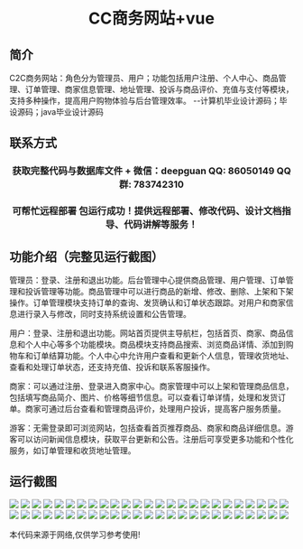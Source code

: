 <p><h1 align="center">CC商务网站+vue</h1></p>

## 简介
C2C商务网站：角色分为管理员、用户；功能包括用户注册、个人中心、商品管理、订单管理、商家信息管理、地址管理、投诉与商品评价、充值与支付等模块，支持多种操作，提高用户购物体验与后台管理效率。    --计算机毕业设计源码；毕设源码；java毕业设计源码


## 联系方式
<p><h3 align="center">获取完整代码与数据库文件 + 微信：deepguan QQ: 86050149 QQ群: 783742310</h3></p>
<p><h3 align="center">可帮忙远程部署 包运行成功！提供远程部署、修改代码、设计文档指导、代码讲解等服务！</h3></p>

## 功能介绍（完整见运行截图）
管理员：登录、注册和退出功能。后台管理中心提供商品管理、用户管理、订单管理和投诉管理等功能。商品管理中可以进行商品的新增、修改、删除、上架和下架操作。订单管理模块支持订单的查询、发货确认和订单状态跟踪。对用户和商家信息进行录入与修改，同时支持系统设置和公告管理。

用户：登录、注册和退出功能。网站首页提供主导航栏，包括首页、商家、商品信息和个人中心等多个功能模块。商品模块支持商品搜索、浏览商品详情、添加到购物车和订单结算功能。个人中心中允许用户查看和更新个人信息，管理收货地址、查看和处理订单状态，还支持充值、投诉和联系客服操作。

商家：可以通过注册、登录进入商家中心。商家管理中可以上架和管理商品信息，包括填写商品简介、图片、价格等细节信息。可以查看订单详情，处理和发货订单。商家可通过后台查看和管理商品评价，处理用户投诉，提高客户服务质量。

游客：无需登录即可浏览网站，包括查看首页推荐商品、商家和商品详细信息。游客可以访问新闻信息模块，获取平台更新和公告。注册后可享受更多功能和个性化服务，如订单管理和收货地址管理。


## 运行截图
![](img/001.jpg)
![](img/002.jpg)
![](img/003.jpg)
![](img/004.jpg)
![](img/005.jpg)
![](img/006.jpg)
![](img/007.jpg)
![](img/008.jpg)
![](img/009.jpg)
![](img/010.jpg)
![](img/011.jpg)
![](img/012.jpg)
![](img/013.jpg)
![](img/014.jpg)
![](img/015.jpg)
![](img/016.jpg)
![](img/017.jpg)
![](img/018.jpg)
![](img/019.jpg)
![](img/020.jpg)
![](img/021.jpg)
![](img/022.jpg)
![](img/023.jpg)
![](img/024.jpg)
![](img/025.jpg)
![](img/026.jpg)
![](img/027.jpg)
![](img/028.jpg)
![](img/029.jpg)
![](img/030.jpg)
![](img/031.jpg)
![](img/032.jpg)
![](img/033.jpg)
![](img/034.jpg)
![](img/035.jpg)
![](img/036.jpg)
![](img/037.jpg)
![](img/038.jpg)
![](img/039.jpg)
![](img/040.jpg)
![](img/041.jpg)
![](img/042.jpg)
![](img/043.jpg)
![](img/044.jpg)
![](img/045.jpg)
![](img/046.jpg)
![](img/047.jpg)
![](img/048.jpg)
![](img/049.jpg)
![](img/050.jpg)

<p>本代码来源于网络,仅供学习参考使用!</p>
